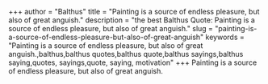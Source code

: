 +++
author = "Balthus"
title = "Painting is a source of endless pleasure, but also of great anguish."
description = "the best Balthus Quote: Painting is a source of endless pleasure, but also of great anguish."
slug = "painting-is-a-source-of-endless-pleasure-but-also-of-great-anguish"
keywords = "Painting is a source of endless pleasure, but also of great anguish.,balthus,balthus quotes,balthus quote,balthus sayings,balthus saying,quotes, sayings,quote, saying, motivation"
+++
Painting is a source of endless pleasure, but also of great anguish.
